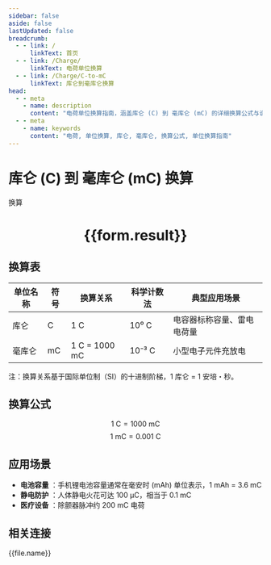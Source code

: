 ```yaml
---
sidebar: false
aside: false
lastUpdated: false
breadcrumb:
  - - link: /
      linkText: 首页
  - - link: /Charge/
      linkText: 电荷单位换算
  - - link: /Charge/C-to-mC
      linkText: 库仑到毫库仑换算
head:
  - - meta
    - name: description
      content: "电荷单位换算指南，涵盖库仑 (C) 到 毫库仑 (mC) 的详细换算公式与说明。"
  - - meta
    - name: keywords
      content: "电荷, 单位换算, 库仑, 毫库仑, 换算公式, 单位换算指南"
---
```

# 库仑 (C) 到 毫库仑 (mC) 换算

<script setup>
import { onMounted, reactive, inject ,ref  } from 'vue'
import { NButton,NForm ,NFormItem,NInput,NInputNumber,NSelect,NCard,useMessage ,NGrid ,NGi } from 'naive-ui'
import { defineClientComponent } from 'vitepress'
import { Charge } from '../../files';
const convert = inject('convert')
const options =  [
  { "label": "库仑 (C)", "value": "c" },
  { "label": "毫库仑 (mC)", "value": "mC" }
];
const formRef = ref(null);
const rules = {
  number:{
    required: true,
    type: 'number',
    trigger: "blur"
  },
  to:{
    required: true,
    trigger: "select"
  },
  from:{
    required: true,
    trigger: "select"
  }
}
const form = reactive({
  number:null,
  to:'',
  from:'',
  result:'',
  title:'电荷单位换算',
})
const convertHandler = (e) => {
   e.preventDefault();
  formRef.value?.validate((errors)=>{
    if (!errors) {
      form.result = `${form.number}${form.from} = ${convert(form.number).from(form.from).to(form.to)}${form.to}`
    }
  })
}
</script>

<n-form size="large" :model="form" ref='formRef' :rules="rules">
  <n-form-item label="数值"  path="number">
    <n-input-number size="large" style="width:100%" :min="0" v-model:value="form.number"   placeholder="请输入要换算的数值" />
  </n-form-item>
  <n-form-item label="从" path="from">
    <n-select  size="large" :options="options" v-model:value="form.from" placeholder="请选择原始单位" />
  </n-form-item>
  <n-form-item label="到" path="to">
    <n-select  size="large" :options="options" v-model:value="form.to" placeholder="请选择换算单位" />
  </n-form-item>
  <n-form-item>
    <n-button type="primary" style="width:100%" @click="convertHandler">换算</n-button>
  </n-form-item>
</n-form>
<n-card  embedded :bordered="false" hoverable>
  <div  style="text-align:center">
    <h1>{{form.result}}</h1>
  </div>
</n-card>


## 换算表
| 单位名称   | 符号 | 换算关系                             | 科学计数法  | 典型应用场景                     |
|------------|------|--------------------------------------|-------------|----------------------------------|
| 库仑       | C    | 1 C                                  | 10⁰ C       | 电容器标称容量、雷电电荷量       |
| 毫库仑     | mC   | 1 C = 1000 mC                        | 10⁻³ C      | 小型电子元件充放电               |

注：换算关系基于国际单位制（SI）的十进制阶梯，1 库仑 = 1 安培・秒。

## 换算公式
$$ 1 \text{ C} = 1000 \text{ mC} $$
$$ 1 \text{ mC} = 0.001 \text{ C} $$

## 应用场景
- **电池容量** ：手机锂电池容量通常在毫安时 (mAh) 单位表示，1 mAh = 3.6 mC
- **静电防护** ：人体静电火花可达 100 μC，相当于 0.1 mC
- **医疗设备** ：除颤器脉冲约 200 mC 电荷





## 相关连接
<n-grid x-gap="12" :cols="3">
  <n-gi v-for="(file, index) in Charge" :key="index">
    <n-button
      text
      tag="a"
      :href="file.path"
      type="primary"
    >
      {{file.name}}
    </n-button>
  </n-gi>
</n-grid>